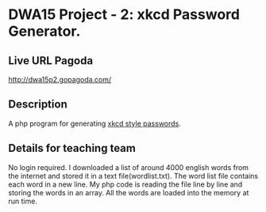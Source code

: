 # DWA15 Project - 2: xkcd Password Generator.

## Live URL Pagoda
<http://dwa15p2.gopagoda.com/>
	
## Description
A php program for generating [xkcd style passwords](http://xkcd.com/936/).

## Details for teaching team
No login required.
I downloaded a list of around 4000 english words from the internet and stored it in a text file(wordlist.txt).
The word list file contains each word in a new line.
My php code is reading the file line by line and storing the words in an array. 
All the words are loaded into the memory at run time. 